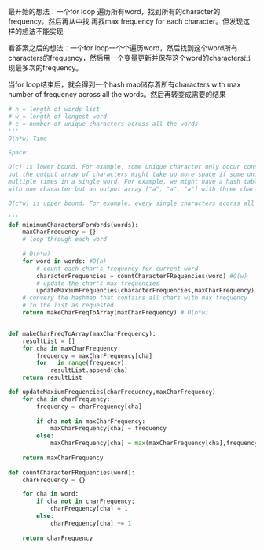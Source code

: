 最开始的想法：一个for loop 遍历所有word，找到所有的character的frequency。然后再从中找
再找max frequency for each character。但发现这样的想法不能实现

看答案之后的想法：一个for loop一个个遍历word，然后找到这个word所有characters的frequency，然后用一个变量更新并保存这个word的characters出现最多次的frequency。

当for loop结束后，就会得到一个hash map储存着所有characters with max number of frequency across all the words。然后再转变成需要的结果

```python
# n = length of words list
# w = length of longest word
# c = number of unique characters across all the words
'''
O(n*w) Time 

Space:

O(c) is lower bound. For example, some unique character only occur constant time in most of words
uut the output array of characters might take up more space if some unique characters appear 
multiple times in a single word. For example, we might have a hash table {"a": 3"} 
with one character but an output array ["a", "a", "a"] with three characters.

O(c*w) is upper bound. For example, every single characters acorss all the words are unique

'''
def minimumCharactersForWords(words):
	maxCharFrequency = {}
	# loop through each word 
	
	# O(n*w)
	for word in words: #O(n)
		# count each char's frequency for current word
		characterFrequencies = countCharacterFRequencies(word) #O(w)
		# update the char's max frequencies 
		updateMaxiumFrequencies(characterFrequencies,maxCharFrequency) #O(w)
	# convery the hashmap that contains all chars with max frequency
	# to the list as requested
	return makeCharFreqToArray(maxCharFrequency) # O(n*w)


def makeCharFreqToArray(maxCharFrequency):
	resultList = []
	for cha in maxCharFrequency:
		frequency = maxCharFrequency[cha]
		for _ in range(frequency):
			resultList.append(cha)
	return resultList 

def updateMaxiumFrequencies(charFrequency,maxCharFrequency)
	for cha in charFrequency:
		frequency = charFrequency[cha]
		
		if cha not in maxCharFrequency:
			maxCharFrequency[cha] = frequency
		else:
			maxCharFrequency[cha] = max(maxCharFrequency[cha],frequency)
	
	return maxCharFrequency
	
def countCharacterFRequencies(word):
	charFrequency = {}

	for cha in word:
		if cha not in charFrequency:
			charFrequency[cha] = 1
		else:
			charFrequency[cha] += 1
		
	return charFrequency
```